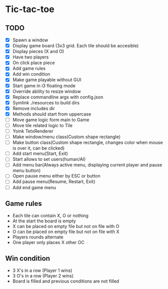 # Tic-tac-toe

## TODO

- [x] Spawn a window
- [x] Display game board (3x3 grid. Each tile should be accesible)
- [x] Display pieces (X and O)
- [x] Have two players
- [x] On click place piece
- [x] Add game rules
- [x] Add win condition
- [x] Make game playable without GUI
- [x] Start game in i3 floating mode
- [x] Override ability to resize window
- [x] Replace commandline args with config.json
- [x] Symlink ./resources to build dirs
- [x] Remove includes dir
- [x] Methods should start from uppercase
- [ ] Move game logic form main to Game
- [ ] Move tile related logic to Tile
- [ ] Yoink TetxRenderer
- [ ] Make window/menu class(Custom shape rectangle)
- [ ] Make button class(Custom shape rectangle, changes color when mouse is
        over it, can be clicked)
- [ ] Add start menu(Start, Exit)
- [ ] Start allows to set users(human/AI)
- [ ] Add menu bar(Always active menu, displaying current player and pause menu button)
- [ ] Open pause menu either by ESC or button
- [ ] Add pause menu(Resume, Restart, Exit)
- [ ] Add end game menu

## Game rules

- Each tile can contain X, O or nothing
- At the start the board is empty
- X can be placed on empty file but not on file with O
- O can be placed on empty file but not on file with X
- Players rounds alternate
- One player only places X other OC

## Win condition

- 3 X's in a row (Player 1 wins)
- 3 O's in a row (Player 2 wins)
- Board is filled and previous conditions are not filled

